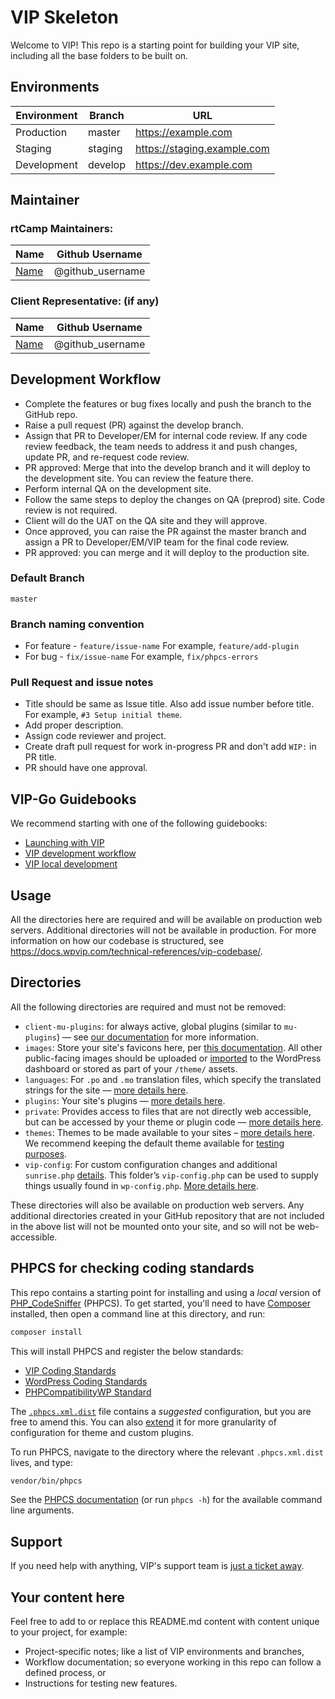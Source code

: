 # VIP Skeleton

Welcome to VIP! This repo is a starting point for building your VIP site, including all the base folders to be built on.

## Environments

| Environment | Branch  | URL                          |
|-------------|---------|------------------------------|
| Production  | master  | https://example.com          |
| Staging     | staging | https://staging.example.com  |
| Development | develop | https://dev.example.com      |

## Maintainer

### rtCamp Maintainers:

| Name                    | Github Username   |
|-------------------------|-------------------|
| [Name](mailto:email-id) |  @github_username |

### Client Representative: (if any)

| Name                    | Github Username   |
|-------------------------|-------------------|
| [Name](mailto:email-id) |  @github_username |

## Development Workflow

- Complete the features or bug fixes locally and push the branch to the GitHub repo.
- Raise a pull request (PR) against the develop branch.
- Assign that PR to Developer/EM for internal code review. If any code review feedback, the team needs to address it and push changes, update PR, and re-request code review.
- PR approved: Merge that into the develop branch and it will deploy to the development site. You can review the feature there.
- Perform internal QA on the development site.
- Follow the same steps to deploy the changes on QA (preprod) site. Code review is not required.
- Client will do the UAT on the QA site and they will approve.
- Once approved, you can raise the PR against the master branch and assign a PR to Developer/EM/VIP team for the final code review.
- PR approved: you can merge and it will deploy to the production site.

### Default Branch

`master`

### Branch naming convention

- For feature - `feature/issue-name` For example, `feature/add-plugin`
- For bug - `fix/issue-name` For example, `fix/phpcs-errors`

### Pull Request and issue notes

- Title should be same as Issue title. Also add issue number before title. For example, `#3 Setup initial theme`.
- Add proper description.
- Assign code reviewer and project.
- Create draft pull request for work in-progress PR and don't add `WIP:` in PR title.
- PR should have one approval.

## VIP-Go Guidebooks

We recommend starting with one of the following guidebooks:

* [Launching with VIP](https://docs.wpvip.com/how-tos/launch-a-site/)
* [VIP development workflow](https://docs.wpvip.com/technical-references/development-workflow/)
* [VIP local development](https://docs.wpvip.com/how-tos/local-development/)

## Usage

All the directories here are required and will be available on production web servers. Additional directories will not be available in production. For more information on how our codebase is structured, see https://docs.wpvip.com/technical-references/vip-codebase/.

## Directories

All the following directories are required and must not be removed:

* `client-mu-plugins`: for always active, global plugins (similar to `mu-plugins`) — see [our documentation](https://docs.wpvip.com/technical-references/vip-codebase/client-mu-plugins-directory/) for more information.
* `images`: Store your site's favicons here, per [this documentation](https://docs.wpvip.com/technical-references/vip-codebase/images-directory/). All other public-facing images should be uploaded or [imported](https://docs.wpvip.com/how-tos/launch-a-site-with-vip/launch-with-vip-migrate-content/) to the WordPress dashboard or stored as part of your `/theme/` assets.
* `languages`: For `.po` and `.mo` translation files, which specify the translated strings for the site — [more details here](https://docs.wpvip.com/how-tos/upload-languages-to-the-language-directory/).
* `plugins`: Your site's plugins — [more details here](https://docs.wpvip.com/technical-references/vip-codebase/plugins-directory/).
* `private`: Provides access to files that are not directly web accessible, but can be accessed by your theme or plugin code — [more details here](https://docs.wpvip.com/technical-references/vip-codebase/private-directory/).
* `themes`: Themes to be made available to your sites – [more details here](https://docs.wpvip.com/technical-references/vip-codebase/themes-on-vip-go/). We recommend keeping the default theme available for [testing purposes](https://docs.wpvip.com/how-tos/prepare-for-site-launch/testing-your-site/).
* `vip-config`: For custom configuration changes and additional `sunrise.php` [details](https://docs.wpvip.com/technical-references/multisites/sunrise-php/). This folder’s `vip-config.php` can be used to supply things usually found in `wp-config.php`. [More details here](https://docs.wpvip.com/technical-references/vip-codebase/vip-config-directory/).

These directories will also be available on production web servers. Any additional directories created in your GitHub repository that are not included in the above list will not be mounted onto your site, and so will not be web-accessible.

## PHPCS for checking coding standards

This repo contains a starting point for installing and using a _local_ version of [PHP_CodeSniffer](https://docs.wpvip.com/how-tos/php_codesniffer/) (PHPCS). To get started, you'll need to have [Composer](https://getcomposer.org/) installed, then open a command line at this directory, and run:

```sh
composer install
```

This will install PHPCS and register the below standards:

 - [VIP Coding Standards](https://github.com/Automattic/VIP-Coding-Standards)
 - [WordPress Coding Standards](https://github.com/WordPress/WordPress-Coding-Standards)
 - [PHPCompatibilityWP Standard](https://github.com/PHPCompatibility/PHPCompatibilityWP)

The [`.phpcs.xml.dist`](https://docs.wpvip.com/technical-references/vip-codebase/phpcs-xml-dist/) file contains a _suggested_ configuration, but you are free to amend this. You can also [extend](https://docs.wpvip.com/technical-references/vip-codebase/phpcs-xml-dist/#h-extending-the-root-phpcs-xml-dist-file-for-custom-themes-and-plugins) it for more granularity of configuration for theme and custom plugins.

To run PHPCS, navigate to the directory where the relevant `.phpcs.xml.dist` lives, and type:

```sh
vendor/bin/phpcs
```

See the [PHPCS documentation](https://github.com/squizlabs/PHP_CodeSniffer/wiki/Usage) (or run `phpcs -h`) for the available command line arguments.

## Support

If you need help with anything, VIP's support team is [just a ticket away](https://wpvip.com/accessing-vip-support/).

## Your content here

Feel free to add to or replace this README.md content with content unique to your project, for example:

* Project-specific notes; like a list of VIP environments and branches,
* Workflow documentation; so everyone working in this repo can follow a defined process, or
* Instructions for testing new features.
